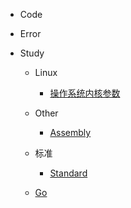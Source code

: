 * Code

* Error

* Study
  
  * Linux
  
    * [操作系统内核参数](/study/Linux/sysctl.md)
  
  * Other

    * [Assembly](study/Other/Assembly.md)
  * 标准
    * [Standard](study/Standard/ANS1.md)
    
  * [Go](study/Go/README.md)

            
